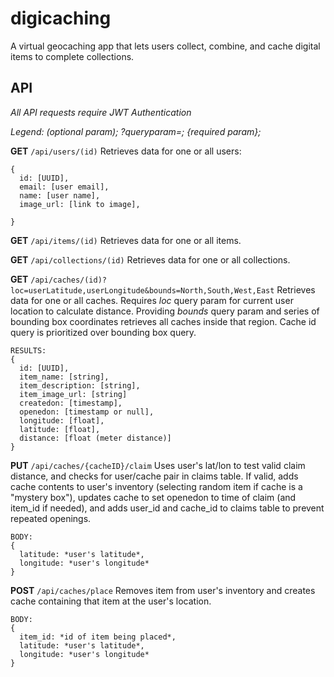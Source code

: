 # digicaching
A virtual geocaching app that lets users collect, combine, and cache digital items to complete collections.

## API
_All API requests require JWT Authentication_

_Legend: (optional param); ?queryparam=; {required param};_

**GET**
`/api/users/(id)`
Retrieves data for one or all users:
```
{ 
  id: [UUID],
  email: [user email],
  name: [user name],
  image_url: [link to image],

}
```

**GET**
`/api/items/(id)`
Retrieves data for one or all items.

**GET**
`/api/collections/(id)`
Retrieves data for one or all collections.

**GET**
`/api/caches/(id)?loc=userLatitude,userLongitude&bounds=North,South,West,East`
Retrieves data for one or all caches. Requires _loc_ query param for current user location to calculate distance. Providing _bounds_ query param and series of bounding box coordinates retrieves all caches inside that region. Cache id query is prioritized over bounding box query.
```
RESULTS:
{
  id: [UUID],
  item_name: [string],
  item_description: [string],
  item_image_url: [string]
  createdon: [timestamp],
  openedon: [timestamp or null],
  longitude: [float],
  latitude: [float],
  distance: [float (meter distance)]
}
```

**PUT**
`/api/caches/{cacheID}/claim`
Uses user's lat/lon to test valid claim distance, and checks for user/cache pair in claims table. If valid, adds cache contents to user's inventory (selecting random item if cache is a "mystery box"), updates cache to set openedon to time of claim (and item_id if needed), and adds user_id and cache_id to claims table to prevent repeated openings.
```
BODY:
{
  latitude: *user's latitude*,
  longitude: *user's longitude*
}
```

**POST**
`/api/caches/place`
Removes item from user's inventory and creates cache containing that item at the user's location.
```
BODY:
{
  item_id: *id of item being placed*,
  latitude: *user's latitude*,
  longitude: *user's longitude*
}
```
